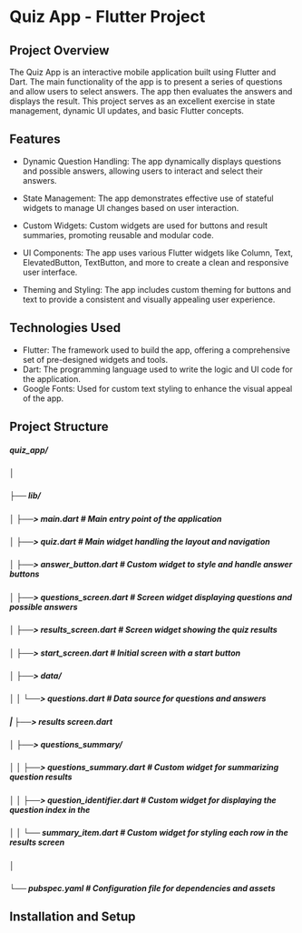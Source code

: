 # Quiz App - Flutter Project

## Project Overview

The Quiz App is an interactive mobile application built using Flutter and Dart. The main functionality of the app is to present a series of questions and allow users to select answers. The app then evaluates the answers and displays the result. This project serves as an excellent exercise in state management, dynamic UI updates, and basic Flutter concepts.

## Features
- Dynamic Question Handling: The app dynamically displays questions and possible answers, allowing users to interact and select their answers.

- State Management: The app demonstrates effective use of stateful widgets to manage UI changes based on user interaction.
   
- Custom Widgets: Custom widgets are used for buttons and result summaries, promoting reusable and modular code.

- UI Components: The app uses various Flutter widgets like Column, Text, ElevatedButton, TextButton, and more to create a clean and responsive user interface.

- Theming and Styling: The app includes custom theming for buttons and text to provide a consistent and visually appealing user experience.

## Technologies Used 

- Flutter: The framework used to build the app, offering a comprehensive set of pre-designed widgets and tools.
- Dart: The programming language used to write the logic and UI code for the application.
- Google Fonts: Used for custom text styling to enhance the visual appeal of the app.

## Project Structure

##### quiz_app/
##### │
##### ├── lib/
##### │   ├──> main.dart                  # Main entry point of the application
##### │   ├──> quiz.dart                  # Main widget handling the layout and navigation
##### │   ├──> answer_button.dart         # Custom widget to style and handle answer buttons
##### │   ├──> questions_screen.dart      # Screen widget displaying questions and possible answers
##### │   ├──> results_screen.dart        # Screen widget showing the quiz results
##### │   ├──> start_screen.dart          # Initial screen with a start button
##### │   ├──> data/
##### │   │   └──> questions.dart         # Data source for questions and answers
##### |   ├──> results screen.dart 
##### │   ├──> questions_summary/
##### │   │   ├──> questions_summary.dart # Custom widget for summarizing question results
##### │   │   ├──> question_identifier.dart # Custom widget for displaying the question index in the 
##### │   │   └── summary_item.dart       # Custom widget for styling each row in the results screen
##### │
##### └── pubspec.yaml                   # Configuration file for dependencies and assets
   
## Installation and Setup


























